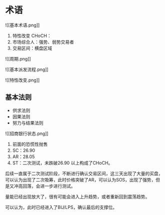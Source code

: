 

# 术语
![[基本术语.png]]
1. 特性改变 CHoCH：
2. 市场综合人：强势、弱势交易者
3. 交易区间：横盘区域

![[周期.png]]

![[基本派发流程.png]]

![[特性改变.png]]

## 基本法则
- 供求法则
- 因果法则
- 努力与结果法则



![[招商银行状态.png]]

1. 前面的恐慌性抛售
2. SC：26.90
3. AR：28.05
4. ST：二次测试，未跌破26.90
以上构成了CHoCH。

后续一直属于二次测试阶段，不断进行确认交易区间，这三天出现了大量的买盘，可以认为出现了二次吸筹，此时价格突破了AR，可以认为SOS，出现了强势，但是又冲高回落，会进一步进行测试。

量能已经出现放大了，很有可能会进入上升趋势，或者重新回到震荡趋势。

可以认为，此时已经进入了BU/LPS，确认最后的支撑位。


